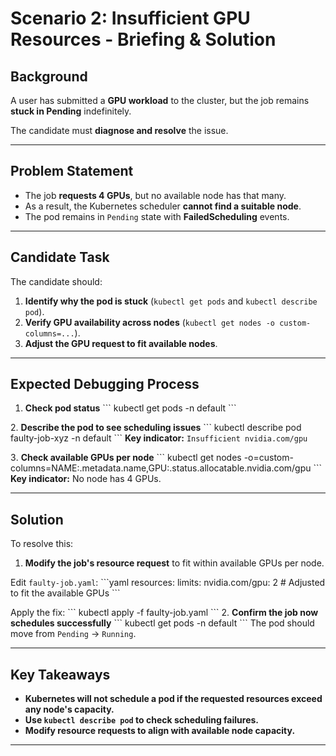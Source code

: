 # Scenario 2: Insufficient GPU Resources - Briefing & Solution

## **Background**
A user has submitted a **GPU workload** to the cluster, but the job remains **stuck in Pending** indefinitely.

The candidate must **diagnose and resolve** the issue.

---

## **Problem Statement**
- The job **requests 4 GPUs**, but no available node has that many.
- As a result, the Kubernetes scheduler **cannot find a suitable node**.
- The pod remains in `Pending` state with **FailedScheduling** events.

---

## **Candidate Task**
The candidate should:
1. **Identify why the pod is stuck** (`kubectl get pods` and `kubectl describe pod`).
2. **Verify GPU availability across nodes** (`kubectl get nodes -o custom-columns=...`).
3. **Adjust the GPU request to fit available nodes**.

---

## **Expected Debugging Process**
1. **Check pod status**
\```
kubectl get pods -n default
\```

2️. **Describe the pod to see scheduling issues**
\```
kubectl describe pod faulty-job-xyz -n default
\```
**Key indicator:** `Insufficient nvidia.com/gpu`

3️. **Check available GPUs per node**
\```
kubectl get nodes -o=custom-columns=NAME:.metadata.name,GPU:.status.allocatable.nvidia\.com/gpu
\```
**Key indicator:** No node has 4 GPUs.

---

## **Solution**
To resolve this:
1. **Modify the job's resource request** to fit within available GPUs per node.

Edit `faulty-job.yaml`:
\```yaml
resources:
  limits:
    nvidia.com/gpu: 2  # Adjusted to fit the available GPUs
\```

Apply the fix:
\```
kubectl apply -f faulty-job.yaml
\```
2. **Confirm the job now schedules successfully**
\```
kubectl get pods -n default
\```
The pod should move from `Pending` → `Running`.

---


## **Key Takeaways**
- **Kubernetes will not schedule a pod if the requested resources exceed any node's capacity.**
- **Use `kubectl describe pod` to check scheduling failures.**
- **Modify resource requests to align with available node capacity.**

---